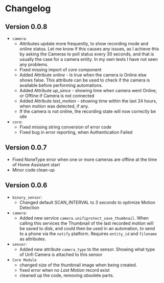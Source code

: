 # Changelog

## Version 0.0.8
* `camera`:
  * Attributes update more frequently, to show recording mode and online status. Let me know if this causes any issues, as I achieve this by asking the Cameras to poll status every 30 seconds, and that is usually the case for a camera entity. In my own tests I have not seen any problems.
  * Fixed missing import of *core* component
  * Added Attribute *online* - Is true when the camera is Online else shows false. This attribute can be used to check if the camera is available before performing automations.
  * Added Attribute *up_since* - showing time when camera went Online, or Offline if Camera is not connected
  * Added Attribute *last_motion* - showing time within the last 24 hours, when motion was detected, if any.
  * If the camera is not online, the recording state will now correctly be *idle*
* `core`:
  * Fixed missing string conversion of error code
  * Fixed bug in error reporting, when Authentication Failed

## Version 0.0.7
* Fixed NoneType error when one or more cameras are offline at the time of Home Assistant start
* Minor code clean-up

## Version 0.0.6
* `binary_sensor`:
  * Changed default SCAN_INTERVAL to 3 seconds to optimize Motion Detection
* `camera`:
  * Added new service `camera.unifiprotect_save_thumbnail`. When calling this services the Thumbnail of the last recorded motion will be saved to disk, and could then be used in an automation, to send to a phone via the `notify` platform. Requires `entity_id` and `filename` as attributes.
* `sensor`:
  * Added new attribute `camera_type` to the sensor. Showing what type of Unfi Camera is attached to this sensor
* `Core Module`
  * changed size of the thumbnail image when being created.
  * fixed error when no *Last Motion* record exist
  * cleaned up the code, removing obsolete parts.